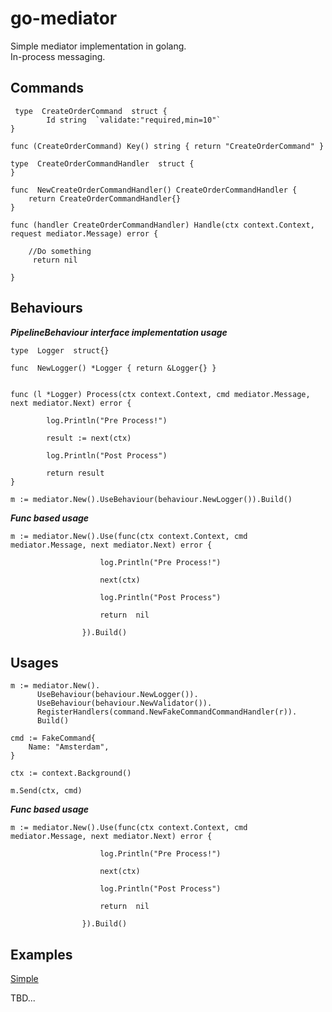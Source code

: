 


# go-mediator
Simple mediator implementation in golang. <br/>
In-process messaging.

## Commands

     type  CreateOrderCommand  struct { 
		    Id string  `validate:"required,min=10"` 
    }
    
    func (CreateOrderCommand) Key() string { return "CreateOrderCommand" }

    type  CreateOrderCommandHandler  struct {  
    }
    
    func  NewCreateOrderCommandHandler() CreateOrderCommandHandler {
	    return CreateOrderCommandHandler{}
    }
     
    func (handler CreateOrderCommandHandler) Handle(ctx context.Context, request mediator.Message) error {
    
	    //Do something
	     return nil
    
    }
     
  
    
## Behaviours 

***PipelineBehaviour interface implementation usage***

    type  Logger  struct{}
    
    func  NewLogger() *Logger { return &Logger{} }
    
    
    func (l *Logger) Process(ctx context.Context, cmd mediator.Message, next mediator.Next) error { 
    
		    log.Println("Pre Process!")
		    
		    result := next(ctx)
		    
		    log.Println("Post Process")
		    
		    return result
    }
    
    m := mediator.New().UseBehaviour(behaviour.NewLogger()).Build()

***Func based usage***

    m := mediator.New().Use(func(ctx context.Context, cmd mediator.Message, next mediator.Next) error {
				    
					    log.Println("Pre Process!")
					    
					    next(ctx)
					    
					    log.Println("Post Process") 
					    
					    return  nil
				    
				    }).Build()
       

## Usages

    m := mediator.New().  
		  UseBehaviour(behaviour.NewLogger()). 
		  UseBehaviour(behaviour.NewValidator()). 
		  RegisterHandlers(command.NewFakeCommandCommandHandler(r)). 
		  Build()

    cmd := FakeCommand{
	    Name: "Amsterdam", 
    }
    
    ctx := context.Background()
     
    m.Send(ctx, cmd)
    

***Func based usage***

    m := mediator.New().Use(func(ctx context.Context, cmd mediator.Message, next mediator.Next) error {
				    
					    log.Println("Pre Process!")
					    
					    next(ctx)
					    
					    log.Println("Post Process") 
					    
					    return  nil
				    
				    }).Build()
       
## Examples
[Simple](https://github.com/eyazici90/go-mediator/tree/master/_examples)

TBD...
